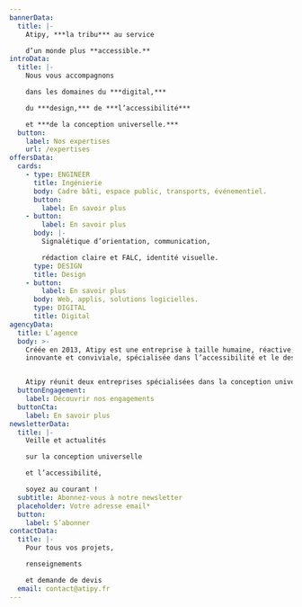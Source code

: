```yaml
---
bannerData:
  title: |-
    Atipy, ***la tribu*** au service

    d’un monde plus **accessible.**
introData:
  title: |-
    Nous vous accompagnons

    dans les domaines du ***digital,***

    du ***design,*** de ***l’accessibilité***

    et ***de la conception universelle.***
  button:
    label: Nos expertises
    url: /expertises
offersData:
  cards:
    - type: ENGINEER
      title: Ingénierie
      body: Cadre bâti, espace public, transports, événementiel.
      button:
        label: En savoir plus
    - button:
        label: En savoir plus
      body: |-
        Signalétique d’orientation, communication,

        rédaction claire et FALC, identité visuelle.
      type: DESIGN
      title: Design
    - button:
        label: En savoir plus
      body: Web, applis, solutions logicielles.
      type: DIGITAL
      title: Digital
agencyData:
  title: L’agence
  body: >-
    Créée en 2013, Atipy est une entreprise à taille humaine, réactive,
    innovante et conviviale, spécialisée dans l’accessibilité et le design.


    Atipy réunit deux entreprises spécialisées dans la conception universelle et l’accessibilité : Divercities et Agence Adéquat. En 2021, cette fusion prend le nom d’Atipy, une association évidente après 10 années de partenariat. Fort de ses expériences sur des projets d’envergures, Atipy accompagne les structures publiques comme privées dans la réflexion et la mise en place de dispositifs accessibles et inclusifs.
  buttonEngagement:
    label: Découvrir nos engagements
  buttonCta:
    label: En savoir plus
newsletterData:
  title: |-
    Veille et actualités

    sur la conception universelle

    et l’accessibilité,

    soyez au courant !
  subtitle: Abonnez-vous à notre newsletter
  placeholder: Votre adresse email*
  button:
    label: S’abonner
contactData:
  title: |-
    Pour tous vos projets,

    renseignements

    et demande de devis
  email: contact@atipy.fr
---
```

